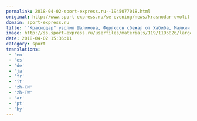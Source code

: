 ```yaml
---
permalink: 2018-04-02-sport-express.ru--1945077018.html
original: http://www.sport-express.ru/se-evening/news/krasnodar-uvolil-shalimova-fergyuson-sbezhal-ot-habiba-malkin-atakoval-kuznecova-1391533/
domain: sport-express.ru
title: '"Краснодар" уволил Шалимова, Фергюсон сбежал от Хабиба, Малкин атаковал Кузнецова'
image: http://ss.sport-express.ru/userfiles/materials/119/1195826/large.jpg
date: 2018-04-02 15:36:11
category: sport
translations: 
 - 'en'
 - 'es'
 - 'de'
 - 'ja'
 - 'fr'
 - 'it'
 - 'zh-CN'
 - 'zh-TW'
 - 'ar'
 - 'pt'
 - 'hy'
---
```


